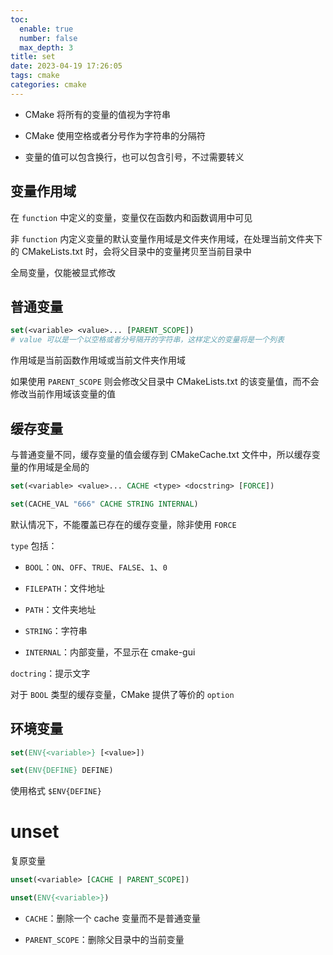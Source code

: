 ```yaml
---
toc:
  enable: true
  number: false
  max_depth: 3
title: set
date: 2023-04-19 17:26:05
tags: cmake
categories: cmake
---
```


- CMake 将所有的变量的值视为字符串

- CMake 使用空格或者分号作为字符串的分隔符

- 变量的值可以包含换行，也可以包含引号，不过需要转义

## 变量作用域

在 `function` 中定义的变量，变量仅在函数内和函数调用中可见

非 `function` 内定义变量的默认变量作用域是文件夹作用域，在处理当前文件夹下的 CMakeLists.txt 时，会将父目录中的变量拷贝至当前目录中

全局变量，仅能被显式修改

## 普通变量

```cmake
set(<variable> <value>... [PARENT_SCOPE])
# value 可以是一个以空格或者分号隔开的字符串，这样定义的变量将是一个列表
```

作用域是当前函数作用域或当前文件夹作用域

如果使用 `PARENT_SCOPE` 则会修改父目录中 CMakeLists.txt 的该变量值，而不会修改当前作用域该变量的值

## 缓存变量

与普通变量不同，缓存变量的值会缓存到 CMakeCache.txt 文件中，所以缓存变量的作用域是全局的

```cmake
set(<variable> <value>... CACHE <type> <docstring> [FORCE])

set(CACHE_VAL "666" CACHE STRING INTERNAL)
```

默认情况下，不能覆盖已存在的缓存变量，除非使用 `FORCE`

`type` 包括：

- `BOOL`：`ON`、`OFF`、`TRUE`、`FALSE`、`1`、`0`

- `FILEPATH`：文件地址

- `PATH`：文件夹地址

- `STRING`：字符串

- `INTERNAL`：内部变量，不显示在 cmake-gui 

`doctring`：提示文字

对于 `BOOL` 类型的缓存变量，CMake 提供了等价的 `option`

## 环境变量

```cmake
set(ENV{<variable>} [<value>])

set(ENV{DEFINE} DEFINE)
```

使用格式 `$ENV{DEFINE}`

# unset

复原变量

```cmake
unset(<variable> [CACHE | PARENT_SCOPE])

unset(ENV{<variable>})
```

- `CACHE`：删除一个 cache 变量而不是普通变量

- `PARENT_SCOPE`：删除父目录中的当前变量